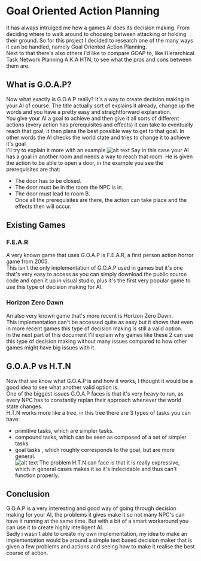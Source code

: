 # Goal Oriented Action Planning
It has always intruiged me how a games AI does its decision making. From deciding where to walk around to choosing between attacking or holding their ground.
So for this project I decided to research one of the many ways it can be handled, namely Goal Oriented Action Planning. <br />
Next to that there's also others I'd like to compare GOAP to, like Hierarchical Task Network Planning A.K.A HTN, to see what the pros and cons between them are. <br />
## What is G.O.A.P?
Now what exactly is G.O.A.P really? It's a way to create decision making in your AI of course. The title actually sort of explains it already, change up the words and you have a pretty easy and straightforward explanation.<br />
You give your AI a goal to achieve and then give it all sorts of different actions (every action has prerequisites and effects) it can take to eventually reach that goal, it then plans the best possible way to get to that goal. In other words the AI checks the world state and tries to change it to achieve it's goal<br />
I'll try to explain it more with an example
![alt text](https://www.aiandgames.com/wp-content/uploads/2020/05/vlcsnap-2020-05-04-10h22m05s673-1024x576.png "Example GOAP")
Say in this case your AI has a goal in another room and needs a way to reach that room. He is given the action to be able to open a door, in the example you see the prerequisites are that: <br />
* The door has to be closed.
* The door must be in the room the NPC is in.
* The door must lead to room B.<br/>
Once all the prerequisites are there, the action can take place and the effects then will occur.
## Existing Games
### F.E.A.R
A very known game that uses G.O.A.P is F.E.A.R, a first person action horror game from 2005.<br />
This isn't the only implementation of G.O.A.P used in games but it's one that's very easy to access as you can simply download the public source code and open it up in visual studio, plus it's the first very popular game to use this type of decision making for AI.
### Horizon Zero Dawn
An also very known game that's more recent is Horizon Zero Dawn.<br/>
This implementation can't be accessed quite as easy but it shows that even in more recent games this type of decision making is still a valid option.<br/>
In the next part of this document I'll explain why games like these 2 can use this type of decision making without many issues compared to how other games might have big issues with it.
## G.O.A.P vs H.T.N
Now that we know what G.O.A.P is and how it works, I thought it would be a good idea to see what another valid option is.<br/>
One of the biggest issues G.O.A.P faces is that it's very heavy to run, as every NPC has to constantly replan their approach whenever the world state changes.<br/>
H.T.N works more like a tree, in this tree there are 3 types of tasks you can have: <br />
* primitive tasks, which are simpler tasks.
* compound tasks, which can be seen as composed of a set of simpler tasks.
* goal tasks , which roughly corresponds to the goal, but are more general.<br/>
![alt text](https://www.researchgate.net/profile/Piper-Jackson/publication/225115074/figure/fig3/AS:667774657515531@1536221293427/Hierarchical-Task-Network-HTN-Example.png "Example HTN")
The problem H.T.N can face is that it is really expressive, which in general cases makes it so it's indecidable and thus can't function properly.
## Conclusion
G.O.A.P is a very interesting and good way of going through decision making for your AI, the problems it gives make it so not many NPC's can have it running at the same time. But with a bit of a smart workaround you can use it to create highly intelligent AI.<br />
Sadly i wasn't able to create my own implementation, my idea to make an implementation would be around a simple text based decision maker that is given a few problems and actions and seeing how to make it realise the best course of action.
